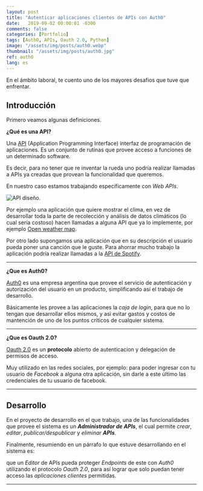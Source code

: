 ```yaml
---
layout: post
title: "Autenticar aplicaciones clientes de APIs con Auth0"
date:   2019-09-02 00:00:01 -0300
comments: false
categories: [Portfolio]
tags: [Auth0, APIs, Oauth 2.0, Python]
image: "/assets/img/posts/auth0.webp"
thumbnail: "/assets/img/posts/auth0.jpg"
ref: auth0
lang: es
---
```


En el ámbito laboral, te cuento uno de los mayores desafios que tuve que enfrentar.

## Introducción

Primero veamos algunas definiciones.

**¿Qué es una API?**

Una [API](https://es.wikipedia.org/wiki/Web_API) (Application Programming Interface) interfaz de programación de 
aplicaciones. Es un conjunto de rutinas que provee acceso a funciones de un determinado software.

Es decir, para no tener que re inventar la rueda uno podría realizar llamadas a APIs ya creadas que provean la 
funcionalidad que queremos.

En nuestro caso estamos trabajando específicamente con *Web APIs*.

![API diseño.](https://fiverr-res.cloudinary.com/images/t_main1,q_auto,f_auto/gigs/104559387/original/88a2503b41467bbd07990f5d35115e84e38c3888/design-and-develop-rest-apis-using-mvc-web-api.webp)

Por ejemplo una aplicación que quiere mostrar el clima, en vez de desarrollar toda la parte de recolección y análisis 
de datos climáticos (lo cual sería costoso) hacen llamadas a alguna API que ya lo implemente, 
por ejemplo [Open weather map](https://openweathermap.org/api).

Por otro lado supongamos una aplicación que en su descripción el usuario pueda poner una canción que le guste. 
Para ahorrar mucho trabajo la aplicación podría realizar llamadas a la [API de Spotify](https://developer.spotify.com/documentation/web-api/).

---

**¿Que es Auth0?**

[Auth0](https://auth0.com/) es una empresa argentina que provee el servicio de autenticación y autorización del usuario
 en un producto, simplificando así el trabajo de desarrollo.

Básicamente les provee a las aplicaciones la *caja de login*, para que no lo tengan que desarrollar ellos mismos, y asi
 evitar gastos y costos de mantención de uno de los puntos críticos de cualquier sistema.

---

**¿Que es Oauth 2.0?**

[Oauth 2.0](https://oauth.net/2/) es un **protocolo** abierto de autenticacion y delegación de permisos de acceso.

Muy utilizado en las redes sociales, por ejemplo: para poder ingresar con tu usuario de *Facebook* a alguna otra 
aplicación, sin darle a este último las credenciales de tu usuario de facebook.

---

## Desarrollo

En el proyecto de desarrollo en el que trabajo, una de las funcionalidades que provee el sistema es un 
***Administrador de APIs***, el cual permite *crear*, *editar*, *publicar/despublicar* y *eliminar* ***APIs***.

Finalmente, resumiendo en un párrafo lo que estuve desarrollando en el sistema es:
 
 que un *Editor* de APIs pueda proteger *Endpoints* de este con *Auth0* utilizando el protocolo *Oauth 2.0*, 
 para así lograr que solo puedan tener acceso las *aplicaciones clientes* permitidas.

---
